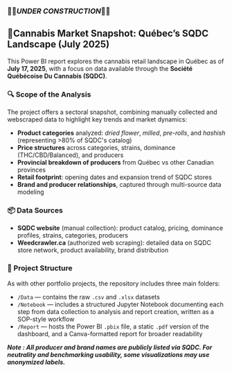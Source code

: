 ###  🚧🚧*UNDER CONSTRUCTION*🚧🚧

##  🌿Cannabis Market Snapshot: Québec’s SQDC Landscape (July 2025)

This Power BI report explores the cannabis retail landscape in Québec as of **July 17, 2025**, with a focus on data available through the **Société Québécoise Du Cannabis (SQDC)**.

### 🔍 Scope of the Analysis
The project offers a sectoral snapshot, combining manually collected and webscraped data to highlight key trends and market dynamics:
- **Product categories** analyzed: *dried flower*, *milled*, *pre-rolls*, and *hashish* (representing >80% of SQDC's catalog)
- **Price structures** across categories, strains, dominance (THC/CBD/Balanced), and producers
- **Provincial breakdown of producers** from Québec vs other Canadian provinces
- **Retail footprint**: opening dates and expansion trend of SQDC stores
- **Brand and producer relationships**, captured through multi-source data modeling

### 📦 Data Sources
- **SQDC website** (manual collection): product catalog, pricing, dominance profiles, strains, categories, producers
- **Weedcrawler.ca** (authorized web scraping): detailed data on SQDC store network, product availability, brand distribution

### 📁 Project Structure

As with other portfolio projects, the repository includes three main folders:  
- `/Data` — contains the raw `.csv` and `.xlsx` datasets  
- `/Notebook` — includes a structured Jupyter Notebook documenting each step from data collection to analysis and report creation, written as a SOP-style workflow  
- `/Report` — hosts the Power BI `.pbix` file, a static `.pdf` version of the dashboard, and a Canva-formatted report for broader readability

***Note : All producer and brand names are publicly listed via SQDC. For neutrality and benchmarking usability, some visualizations may use anonymized labels.***
